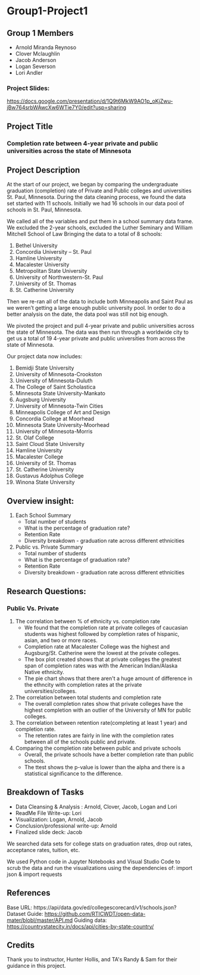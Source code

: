 # Group1-Project1

## Group 1 Members
 - Arnold Miranda Reynoso
 - Clover Mclaughlin
 - Jacob Anderson
 - Logan Severson
 - Lori Andler

### Project Slides: 
https://docs.google.com/presentation/d/1Q9t6MkW9AO1p_oKjZwu-jBw764srbWAwcXw6WTie7Y0/edit?usp=sharing 

 ## Project Title
 ### Completion rate between 4-year private and public universities across the state of Minnesota

## Project Description
At the start of our project, we began by comparing the undergraduate graduation (completion) rate of Private and Public colleges and universities St. Paul, Minnesota.  During the data cleaning process,  we found the data set started with 11 schools.  Initially we had 16 schools in our data pool of schools in St. Paul, Minnesota.

We called all of the variables and put them in a school summary data frame.
We excluded the 2-year schools, excluded the Luther Seminary and William Mitchell School of Law
Bringing the data to a total of 8 schools:
1.    Bethel University
2.    Concordia University – St. Paul
3.    Hamline University
4.    Macalester University
5.    Metropolitan State University
6.    University of Northwestern-St. Paul
7.    University of St. Thomas
8.    St. Catherine University

Then we re-ran all of the data to include both Minneapolis and Saint Paul as we weren’t getting a large enough public university pool.  In order to do a better analysis on the date, the data pool was still not big enough.  

We pivoted the project and pull 4-year private and public universities across the state of Minnesota.   The data was then run through a worldwide city to get us a total of 19 4-year private and public universities from across the state of Minnesota. 

Our project data now includes:
1. Bemidji State University
2. University of Minnesota-Crookston
3. University of Minnesota-Duluth
4. The College of Saint Scholastica
5. Minnesota State University-Mankato
6. Augsburg University
7. University of Minnesota-Twin Cities
8. Minneapolis College of Art and Design
9. Concordia College at Moorhead
10. Minnesota State University-Moorhead
11. University of Minnesota-Morris
12. St. Olaf College
13. Saint Cloud State University
14. Hamline University
15. Macalester College
16. University of St. Thomas
17. St. Catherine University
18. Gustavus Adolphus College
19. Winona State University

## Overview insight:
1. Each School Summary
     - Total number of students
     - What is the percentage of graduation rate?
     - Retention Rate
     - Diversity breakdown - graduation rate across different ethnicities
2. Public vs. Private Summary
     - Total number of students
     - What is the percentage of graduation rate?
     - Retention Rate
     - Diversity breakdown - graduation rate across different ethnicities

 ## Research Questions:
 ### Public Vs. Private
1. The correlation between % of ethnicity vs. completion rate
     - We found that the completion rate at private colleges of caucasian students was highest followed by completion rates of hispanic, asian, and two or more races.
     - Completion rate at Macalester College was the highest and Augsburg/St. Catherine were the lowest at the private colleges.
     - The box plot created shows that at private colleges the greatest span of completion rates was with the American Indian/Alaska Native ethnicity.
     - The pie chart shows that there aren't a huge amount of difference in the ethncity with completion rates at the private universities/colleges.
2. The correlation between total students and completion rate
     - The overall completion rates show that private colleges have the highest completion with an outlier of the University of MN for public colleges.
3. The correlation between retention rate(completing at least 1 year) and completion rate.
     - The retention rates are fairly in line with the completion rates between all of the schools public and private.
4. Comparing the completion rate between public and private schools
     - Overall, the private schools have a better completion rate than public schools.
     - The ttest shows the p-value is lower than the alpha and there is a statistical significance to the difference.

## Breakdown of Tasks
 - Data Cleansing & Analysis : Arnold, Clover, Jacob, Logan and Lori
 - ReadMe File Write-up: Lori
 - Visualization: Logan, Arnold, Jacob
 - Conclusion/professional write-up: Arnold
 - Finalized slide deck: Jacob

 We searched data sets for college stats on graduation rates, drop out rates, acceptance rates, tuition, etc.

 We used Python code in Jupyter Notebooks and Visual Studio Code to scrub the data and run the visualizations using the dependencies of: import json & import requests


 ## References
 Base URL: https://api/data.gov/ed/collegescorecard/v1/schools.json?
 Dataset Guide: https://github.com/RTICWDT/open-data-mater/blobl/master/API.md
 Guiding data: https://countrystatecity.in/docs/api/cities-by-state-country/

 ## Credits
 Thank you to instructor, Hunter Hollis, and TA's Randy & Sam for their guidance in this project.
